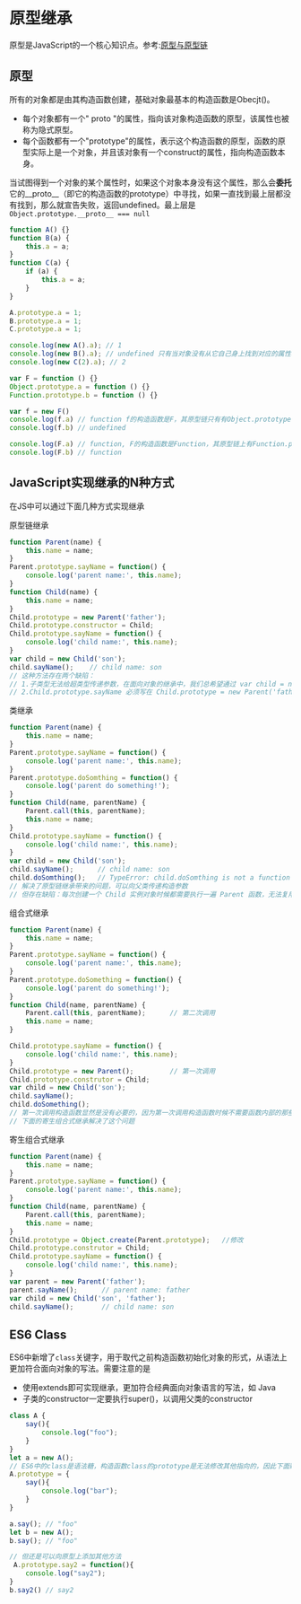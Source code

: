 原型继承
===

原型是JavaScript的一个核心知识点。参考:[原型与原型链](https://www.shymean.com/article/%E3%80%8A%E4%BD%A0%E4%B8%8D%E7%9F%A5%E9%81%93%E7%9A%84JavaScript%EF%BC%88%E4%B8%8A%E5%8D%B7%EF%BC%89%E3%80%8B%E8%AF%BB%E4%B9%A6%E7%AC%94%E8%AE%B0#4.%20%E5%8E%9F%E5%9E%8B%E4%B8%8E%E5%8E%9F%E5%9E%8B%E9%93%BE)

## 原型
所有的对象都是由其构造函数创建，基础对象最基本的构造函数是Obecjt()。
* 每个对象都有一个" proto "的属性，指向该对象构造函数的原型，该属性也被称为隐式原型。
* 每个函数都有一个"prototype"的属性，表示这个构造函数的原型，函数的原型实际上是一个对象，并且该对象有一个construct的属性，指向构造函数本身。

当试图得到一个对象的某个属性时，如果这个对象本身没有这个属性，那么会**委托**它的__proto__（即它的构造函数的prototype）中寻找，如果一直找到最上层都没有找到，那么就宣告失败，返回undefined。最上层是 `Object.prototype.__proto__ === null`

```js
function A() {}
function B(a) {
    this.a = a;
}
function C(a) {
    if (a) {
        this.a = a;
    }
}

A.prototype.a = 1;
B.prototype.a = 1;
C.prototype.a = 1;

console.log(new A().a); // 1
console.log(new B().a); // undefined 只有当对象没有从它自己身上找到对应的属性才会委托原型查找
console.log(new C(2).a); // 2
```
```js
var F = function () {}
Object.prototype.a = function () {}
Function.prototype.b = function () {}

var f = new F()
console.log(f.a) // function f的构造函数是F，其原型链只有有Object.prototype，没有Function.prototype
console.log(f.b) // undefined

console.log(F.a) // function, F的构造函数是Function，其原型链上有Function.prototype和Object.prototype
console.log(F.b) // function
```

## JavaScript实现继承的N种方式
在JS中可以通过下面几种方式实现继承

原型链继承

```js
function Parent(name) { 
    this.name = name;
}
Parent.prototype.sayName = function() {
    console.log('parent name:', this.name);
}
function Child(name) {
    this.name = name;
}
Child.prototype = new Parent('father');
Child.prototype.constructor = Child;
Child.prototype.sayName = function() {
    console.log('child name:', this.name);
}
var child = new Child('son');
child.sayName();    // child name: son
// 这种方法存在两个缺陷：
// 1.子类型无法给超类型传递参数，在面向对象的继承中，我们总希望通过 var child = new Child('son', 'father'); 让子类去调用父类的构造器来完成继承。而不是通过像这样 new Parent('father') 去调用父类。
// 2.Child.prototype.sayName 必须写在 Child.prototype = new Parent('father') 之后，不然就会被覆盖掉。
```

类继承
```js
function Parent(name) { 
    this.name = name;
}
Parent.prototype.sayName = function() {
    console.log('parent name:', this.name);
}
Parent.prototype.doSomthing = function() {
    console.log('parent do something!');
}
function Child(name, parentName) {
    Parent.call(this, parentName);
    this.name = name;
}
Child.prototype.sayName = function() {
    console.log('child name:', this.name);
}
var child = new Child('son');
child.sayName();      // child name: son
child.doSomthing();   // TypeError: child.doSomthing is not a function
// 解决了原型链继承带来的问题，可以向父类传递构造参数
// 但存在缺陷：每次创建一个 Child 实例对象时候都需要执行一遍 Parent 函数，无法复用一些公用函数。
```

组合式继承
```js
function Parent(name) { 
    this.name = name;
}
Parent.prototype.sayName = function() {
    console.log('parent name:', this.name);
}
Parent.prototype.doSomething = function() {
    console.log('parent do something!');
}
function Child(name, parentName) {
    Parent.call(this, parentName);      // 第二次调用
    this.name = name;
}

Child.prototype.sayName = function() {
    console.log('child name:', this.name);
}
Child.prototype = new Parent();         // 第一次调用
Child.prototype.construtor = Child;
var child = new Child('son');
child.sayName();      
child.doSomething(); 
// 第一次调用构造函数显然是没有必要的，因为第一次调用构造函数时候不需要函数内部的那些实例属性，这么写只是想获得其原型上的方法罢了
// 下面的寄生组合式继承解决了这个问题
```

寄生组合式继承
```js
function Parent(name) {
    this.name = name;
}
Parent.prototype.sayName = function() {
    console.log('parent name:', this.name);
}
function Child(name, parentName) {
    Parent.call(this, parentName);  
    this.name = name;    
}
Child.prototype = Object.create(Parent.prototype);   //修改
Child.prototype.construtor = Child;
Child.prototype.sayName = function() {
    console.log('child name:', this.name);
}
var parent = new Parent('father');
parent.sayName();      // parent name: father
var child = new Child('son', 'father');
child.sayName();       // child name: son
```

## ES6 Class

ES6中新增了`class`关键字，用于取代之前构造函数初始化对象的形式，从语法上更加符合面向对象的写法。需要注意的是
* 使用extends即可实现继承，更加符合经典面向对象语言的写法，如 Java
* 子类的constructor一定要执行super()，以调用父类的constructor

```js
class A {
    say(){
        console.log("foo");
    }
}
let a = new A();
// ES6中的class是语法糖，构造函数class的prototype是无法修改其他指向的，因此下面赋值会默认失败
A.prototype = {
    say(){
        console.log("bar");
    }
}

a.say(); // "foo"
let b = new A();
b.say(); // "foo"

// 但还是可以向原型上添加其他方法
 A.prototype.say2 = function(){
    console.log("say2");
}
b.say2() // say2
```